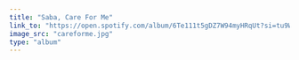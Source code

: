 ```yaml
---
title: "Saba, Care For Me"
link_to: "https://open.spotify.com/album/6Te111t5gDZ7W94myHRqUt?si=tu9WvoBRShu8-tyge7x18w"
image_src: "careforme.jpg"
type: "album"
---
```

